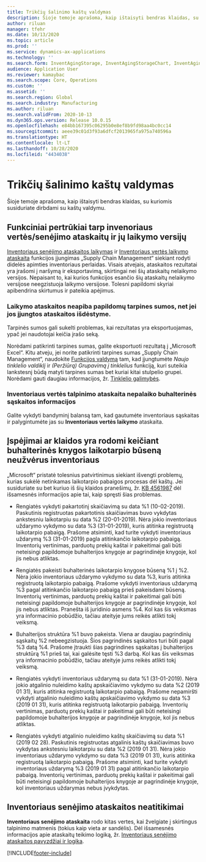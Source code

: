 ```yaml
---
title: Trikčių šalinimo kaštų valdymas
description: Šioje temoje aprašoma, kaip ištaisyti bendras klaidas, su kuriomis susiduriate dirbdami su kaštų valdymu.
author: riluan
manager: tfehr
ms.date: 10/13/2020
ms.topic: article
ms.prod: ''
ms.service: dynamics-ax-applications
ms.technology: ''
ms.search.form: InventAgingStorage, InventAgingStorageChart, InventAgingStorageDetails, InventValueProcess, InventValueReportSetup, InventClosing
audience: Application User
ms.reviewer: kamaybac
ms.search.scope: Core, Operations
ms.custom: ''
ms.assetid: ''
ms.search.region: Global
ms.search.industry: Manufacturing
ms.author: riluan
ms.search.validFrom: 2020-10-13
ms.dyn365.ops.version: Release 10.0.15
ms.openlocfilehash: e84bb167395c06295b0e8ef8b9fd98aa4bc0cc14
ms.sourcegitcommit: aeee39c01d3f93a6dfcf2013965fa975a740596a
ms.translationtype: HT
ms.contentlocale: lt-LT
ms.lasthandoff: 10/28/2020
ms.locfileid: "4434038"
---
```

# <a name="troubleshoot-cost-management"></a>Trikčių šalinimo kaštų valdymas

Šioje temoje aprašoma, kaip ištaisyti bendras klaidas, su kuriomis susiduriate dirbdami su kaštų valdymu.

## <a name="functional-gaps-between-the-inventory-valueaging-reports-and-their-storage-versions"></a>Funkciniai pertrūkiai tarp invenoriaus vertės/senėjimo ataskaitų ir jų laikymo versijų

[Inventoriaus senėjimo ataskaitos laikymas](inventory-aging-report-storage.md) ir [Inventoriaus vertės laikymo ataskaita](inventory-value-report-storage.md) funkcijos įjungimas „Supply Chain Management“ siekiant rodyti didelės apimties inventoriaus perlaidas. Visais atvejais, ataskaitos rezultatai yra įrašomi į naršymą ir eksportavimą, skirtingai nei šių ataskaitų nelaikymo versijos. Nepaisant to, kai kurios funkcijos esančio šių ataskaitų nelaikymo versijose neegzistuoja laikymo versijose. Tolesni papildomi skyriai apibendrina skirtumus ir pateikia apėjimus.

### <a name="storage-reports-dont-include-subtotals-even-if-they-are-enabled-in-the-report-layout"></a>Laikymo ataskaitos neapiba papildomų tarpines sumos, net jei jos įjungtos ataskaitos išdėstyme.

Tarpinės sumos gali sukelti problemas, kai rezultatas yra eksportuojamas, ypač jei naudotojai keičia įrašo seką.

Norėdami patikrinti tarpines sumas, galite eksportuoti rezultatą į „Microsoft Excel“. Kitu atveju, jei norite patikrinti tarpines sumas „Supply Chain Management“, naudokite [Funkcijos valdymą](../../fin-ops-core/fin-ops/get-started/feature-management/feature-management-overview.md) tam, kad įjungtumėte *Naujo tinklelio valdiklį* ir *(Peržiūrą) Grupavimą į tinklelius* funkciją, kuri suteikia lankstesnį būdą matyti tarpines sumas bet kuriai kitai stulpelio grupei. Norėdami gauti daugiau informacijos, žr. [Tinklelio galimybės](../../fin-ops-core/fin-ops/get-started/grid-capabilities.md).

### <a name="inventory-value-storage-report-doesnt-support-ledger-account-information"></a>Inventoriaus vertės talpinimo ataskaita nepalaiko buhalterinės sąskaitos informacijos

Galite vykdyti bandyminį balansą tam, kad gautumėte inventoriaus sąskaitas ir palygintumėte jas su **Inventoriaus vertės laikymo** ataskaita.

## <a name="warnings-or-errors-are-shown-when-changing-a-ledger-period-status-without-closing-inventory"></a>Įspėjimai ar klaidos yra rodomi keičiant buhalterinės knygos laikotarpio būseną neužvėrus inventoriaus

„Microsoft“ pristatė tolesnius patvirtinimus siekiant išvengti problemų, kurias sukėlė netinkamas laikotarpio pabaigos procesas dėl kaštų. Jei susiduriate su bet kuriuo iš šių klaidos pranešimų, žr. [KB 4561987](https://fix.lcs.dynamics.com/Issue/Details?kb=4561987&bugId=445351&dbType=3&qc=f514f2adcddcddceec43af58c26ae8a9020effdc7cdfe085d9d0deeb8cc7b6a3) dėl išsamesnės informacijos apie tai, kaip spręsti šias problemas.

- Rengiatės vykdyti pakartotinį skaičiavimą su data %1 (10-02-2019). Paskutinis registruotas pakartotinis skaičiavimas buvo vykdytas ankstesniu laikotarpiu su data %2 (20-01-2019). Nėra jokio inventoriaus uždarymo vykdymo su data %3 (31-01-2019), kuris atitinka registruotą laikotarpio pabaigą. Prašome atsiminti, kad turite vykdyti inventoriaus uždarymą %3 (31-01-2019) pagla atitinkančio laikotarpio pabaigą. Inventorių vertinimas, parduotų prekių kaštai ir pakeitimai gali būti neteisingi papildomoje buhalterijos knygoje ar pagrindinėje knygoje, kol jis nebus atliktas.

- Rengiatės pakeisti buhalterinės laikotarpio knygose būseną %1 į %2. Nėra jokio inventoriaus uždarymo vykdymo su data %3, kuris atitinka registruotą laikotarpio pabaigą. Prašome vykdyti inventoriaus uždarymą %3 pagal atitinkančio laikotarpio pabaigą prieš pakeisdami būseną. Inventorių vertinimas, parduotų prekių kaštai ir pakeitimai gali būti neteisingi papildomoje buhalterijos knygoje ar pagrindinėje knygoje, kol jis nebus atliktas. Pranešta iš juridinio asmens %4. Kol kas šis veiksmas yra informacinio pobūdžio, tačiau ateityje jums reikės atlikti tokį veiksmą.

- Buhalterijos struktūra %1 buvo pakeista. Viena ar daugiau pagrindinių sąskaitų %2 nebeegzistuoja. Šios pagrindinės sąskaitos turi būti pagal %3 datą %4. Prašome įtraukti šias pagrindines sąskaitas į buhalterijos struktūrą %1 prieš tai, kai galėsite tęsti %3 darbą. Kol kas šis veiksmas yra informacinio pobūdžio, tačiau ateityje jums reikės atlikti tokį veiksmą.

- Rengiatės vykdyti inventoriaus uždarymą su data %1 (31-01-2019). Nėra jokio atgalinio nuleidimo kaštų apskaičiavimo vykdymo su data %2 (2019 01 31), kuris atitinka registruotą laikotarpio pabaigą. Prašome nepamiršti vykdyti atgalinio nuleidimo kaštų apskaičiavimo vykdymo su data %3 (2019 01 31), kuris atitinka registruotą laikotarpio pabaigą. Inventorių vertinimas, parduotų prekių kaštai ir pakeitimai gali būti neteisingi papildomoje buhalterijos knygoje ar pagrindinėje knygoje, kol jis nebus atliktas.

- Rengiatės vykdyti atgalinio nuleidimo kaštų skaičiavimą su data %1 (2019 02 28). Paskutinis registruotas atgalinis kaštų skaičiavimas buvo vykdytas ankstesniu laikotarpiu su data %2 (2019 01 31). Nėra jokio inventoriaus uždarymo vykdymo su data %3 (2019 01 31), kuris atitinka registruotą laikotarpio pabaigą.
Prašome atsiminti, kad turite vykdyti inventoriaus uždarymą %3 (2019 01 31) pagal atitinkančio laikotarpio pabaigą. Inventorių vertinimas, parduotų prekių kaštai ir pakeitimai gali būti neteisingi papildomoje buhalterijos knygoje ar pagrindinėje knygoje, kol inventoriaus uždarymas nebus įvykdytas.

## <a name="inventory-aging-report-discrepancies"></a>Inventoriaus senėjimo ataskaitos neatitikimai

**Inventoriaus senėjimo ataskaita** rodo kitas vertes, kai žvelgiate į skirtingus talpinimo matmenis (tokius kaip vieta ar sandėlis). Dėl išsamesnės informacijos apie ataskaitų teikimo logiką, žr. [Inventoriaus senėjimo ataskaitos pavyzdžiai ir logika](inventory-aging-report.md).


[!INCLUDE[footer-include](../../includes/footer-banner.md)]